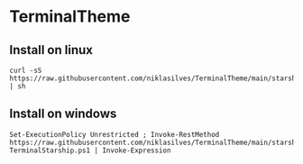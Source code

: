 # TerminalTheme

## Install on linux
``` 
curl -sS https://raw.githubusercontent.com/niklasilves/TerminalTheme/main/starship/InstallConfigureStarship.sh | sh
```

## Install on windows
``` 
Set-ExecutionPolicy Unrestricted ; Invoke-RestMethod https://raw.githubusercontent.com/niklasilves/TerminalTheme/main/starship/Configure-TerminalStarship.ps1 | Invoke-Expression
```